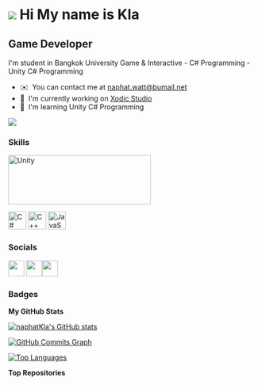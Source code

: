 ![](https://user-images.githubusercontent.com/18350557/176309783-0785949b-9127-417c-8b55-ab5a4333674e.gif) Hi My name is Kla
===========================================================================================================================

Game Developer
--------------

I'm student in Bangkok University Game & Interactive - C# Programming - Unity C# Programming

* ✉️  You can contact me at [naphat.watt@bumail.net](mailto:naphat.watt@bumail.net)
* 🚀  I'm currently working on [Xodic Studio](http://https://www.notion.so/xodic/Xodic-Studio-834320ab2b5243b0a605ef2724eefb8a?pvs=4)
* 🧠  I'm learning Unity C# Programming

<a href="https://www.github.com/naphatKla" target="_blank" rel="noreferrer"><img
src="https://img.shields.io/github/followers/naphatKla?logo=github&style=for-the-badge&color=0891b2&labelColor=1c1917" /></a>

### Skills


<p align="left">
<a href="https://unity.com/" target="_blank" rel="noreferrer"><img src="https://gpuopen.com/wp-content/uploads/2021/10/U_Logo_White_RGB.png" width="287" height="100" alt="Unity" /></a>
</p>
<a href="https://docs.microsoft.com/en-us/dotnet/csharp/" target="_blank" rel="noreferrer"><img src="https://raw.githubusercontent.com/danielcranney/readme-generator/main/public/icons/skills/csharp-colored.svg" width="36" height="36" alt="C#" /></a>
<a href="https://docs.microsoft.com/en-us/cpp/?view=msvc-170" target="_blank" rel="noreferrer"><img src="https://raw.githubusercontent.com/danielcranney/readme-generator/main/public/icons/skills/cplusplus-colored.svg" width="36" height="36" alt="C++" /></a>
<a href="https://developer.mozilla.org/en-US/docs/Web/JavaScript" target="_blank" rel="noreferrer"><img src="https://raw.githubusercontent.com/danielcranney/readme-generator/main/public/icons/skills/javascript-colored.svg" width="36" height="36" alt="JavaScript" /></a>
</p>



### Socials

<p align="left"> <a href="https://www.facebook.com/naphat.kb" target="_blank" rel="noreferrer"><img src="https://raw.githubusercontent.com/danielcranney/readme-generator/main/public/icons/socials/facebook.svg" width="32" height="32" /></a> <a href="https://www.github.com/naphatKla" target="_blank" rel="noreferrer"><img src="https://raw.githubusercontent.com/danielcranney/readme-generator/main/public/icons/socials/github.svg" width="32" height="32" /></a><a href="https://www.youtube.com/@kbwn9259" target="_blank" rel="noreferrer"><img src="https://raw.githubusercontent.com/danielcranney/readme-generator/main/public/icons/socials/youtube.svg" width="32" height="32" /></a>     </p>

### Badges

<b>My GitHub Stats</b>

<a href="http://www.github.com/naphatKla"><img src="https://github-readme-stats.vercel.app/api?username=naphatKla&show_icons=true&hide=&count_private=true&title_color=0891b2&text_color=ffffff&icon_color=0891b2&bg_color=1c1917&hide_border=true&show_icons=true" alt="naphatKla's GitHub stats" /></a>

<a href="http://www.github.com/naphatKla"><img src="https://github-readme-activity-graph.cyclic.app/graph?username=naphatKla&bg_color=1c1917&color=ffffff&line=0891b2&point=ffffff&area_color=1c1917&area=true&hide_border=true&custom_title=GitHub%20Commits%20Graph" alt="GitHub Commits Graph" /></a>

<a href="https://github.com/naphatKla" align="left"><img src="https://github-readme-stats.vercel.app/api/top-langs/?username=naphatKla&langs_count=10&title_color=0891b2&text_color=ffffff&icon_color=0891b2&bg_color=1c1917&hide_border=true&locale=en&custom_title=Top%20%Languages" alt="Top Languages" /></a>

<b>Top Repositories</b>

<div width="100%" align="center"></div><br /><br /><br /><br /><br /><br /><br />

